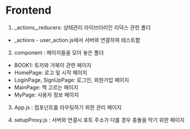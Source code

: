 # Frontend
1. _actions,_reducers: 상태관리 라이브러리인 리덕스 관련 폴더
 * _actions - user_action.js에서 서버와 연결하여 테스트함

2. component : 페이지들을 모아 놓은 폴더
* BOOK1: 토끼와 거북이 관련 페이지
* HomePage: 로고 및 시작 페이지
* LoginPage, SignUpPage: 로그인, 회원가입 페이지 
* MainPage: 책 고르는 페이지 
* MyPage: 사용자 정보 페이지 

3. App.js : 컴포넌트를 라우팅하기 위한 관리 페이지

4. setupProxy.js : 서버와 연결시 포트 주소가 다를 경우 충돌을 막기 위한 페이지
